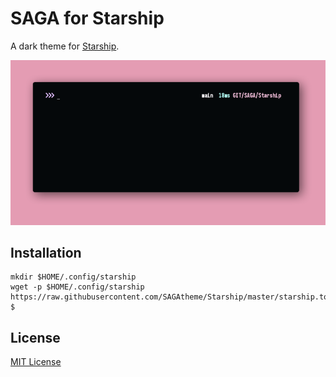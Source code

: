 # SAGA for Starship
A dark theme for [Starship](https://starship.rs).

![Screenshot](./screenshot.png)

## Installation
```
mkdir $HOME/.config/starship
wget -p $HOME/.config/starship https://raw.githubusercontent.com/SAGAtheme/Starship/master/starship.toml $
```

## License

[MIT License](./LICENSE)
